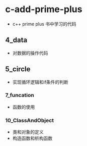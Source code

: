 # c-add-prime-plus
+ c++ prime plus  书中学习的代码

## 4_data

+ 对数据的操作代码

## 5_circle

+ 实现循环逻辑和if条件的判断

### 7_funcation

+ 函数的使用

### 10_ClassAndObject

+ 类和对象的定义
+ 构造函数和析构函数
